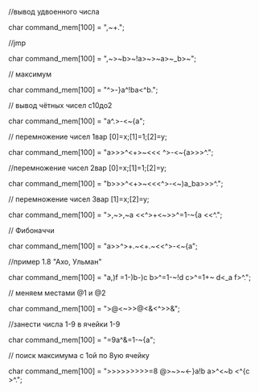//вывод удвоенного числа
<p> char command_mem[100] = ",~+."; </p>
//jmp
<p>char command_mem[100] = ",~>~b>~!a>~>~a>~_b>~"; </p>
// максимум
<p>char command_mem[100] = "^>-}a^!ba<^b."; </p>
// вывод чётных чисел с10до2
<p>char command_mem[100] = "a^.>-<~{a"; </p>
// перемножение чисел 1вар [0]=x;[1]=1;[2]=y;
<p>char command_mem[100] = "a>>>^<+>~<<< ^>-<~{a>>>^."; </p>
//перемножение чисел 2вар [0]=x;[1]=1;[2]=y;
<p>char command_mem[100] = "b>>>^<+>~<<<^>-<~)a_ba>>>^."; </p>
// перемножение чисел 3вар [1]=x;[2]=y;
<p>char command_mem[100] = ">,~>,~a <<^>+<~>>^=1-~{a <<^."; </p>
// Фибоначчи
<p>char command_mem[100] = "a>>^>+.~<+.~<<^>-<~{a"; </p>
//пример 1.8 "Ахо, Ульман"
<p>char command_mem[100] = "a,)f =1-)b-)c b>^=1-~!d c>^=1+~ d<_a f>^.";  </p>
// меняем местами @1 и @2
<p>char command_mem[100] = ">@<~>>@<&<^>>&"; </p>
//занести числа 1-9 в ячейки 1-9
<p>char command_mem[100] = "=9a^&=1-~{a"; </p>  
  // поиск максимума с 1ой по 8ую ячейку
<p>char command_mem[100] = ">>>>>>>>>=8  @>~<c ^=1-~@>>~<-}a!b a>^<~b <^{c >^."; </p>
